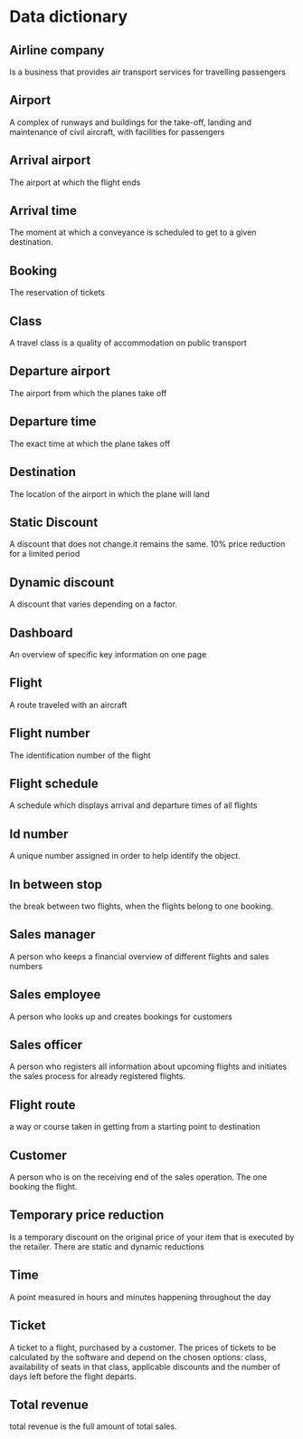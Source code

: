 
# Data dictionary  

## Airline company 
Is a business that provides air transport services for travelling passengers 

## Airport 
A complex of runways and buildings for the take-off, landing and maintenance of civil aircraft, with facilities for passengers 

## Arrival airport 
The airport at which the flight ends 

## Arrival time 
The moment at which a conveyance is scheduled to get to a given destination. 

## Booking
The reservation of tickets  

## Class 
A travel class is a quality of accommodation on public transport 

## Departure airport 
The airport from which the planes take off 

## Departure time 
The exact time at which the plane takes off 

## Destination 
The location of the airport in which the plane will land 

## Static Discount 
A discount that does not change.it remains the same. 10% price reduction for a limited period 

## Dynamic discount 
A discount that varies depending on a factor. 

## Dashboard 
An overview of specific key information on one page 

## Flight 
A route traveled with an aircraft 

## Flight number 
The identification number of the flight 

## Flight schedule 
A schedule which displays arrival and departure times of all flights 

## Id number
A unique number assigned in order to help identify the object. 

## In between stop 
the break between two flights, when the flights belong to one booking. 

## Sales manager 
A person who keeps a financial overview of different flights and sales numbers  

## Sales employee 
A person who looks up and creates bookings for customers 

## Sales officer 
A person who registers all information about upcoming flights and initiates the sales process for already registered flights. 

## Flight route 
a way or course taken in getting from a starting point to destination 

## Customer 
A person who is on the receiving end of the sales operation. The one booking the flight. 

## Temporary price reduction 
Is a temporary discount on the original price of your item that is executed by the retailer. There are static and dynamic reductions 

## Time 
A point measured in hours and minutes happening throughout the day 

## Ticket 
A ticket to a flight, purchased by a customer. The prices of tickets to be calculated by the software and depend on the chosen options: class, availability of seats in that class, applicable discounts and the number of days left before the flight departs. 

## Total revenue 
total revenue is the full amount of total sales. 
